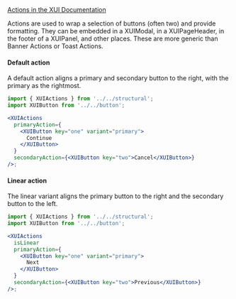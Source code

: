 <div class="xui-margin-vertical">
	<a href="../section-building-blocks-controls-button.html#building-blocks-controls-button-12" isDocLink>Actions in the XUI Documentation</a>
</div>

Actions are used to wrap a selection of buttons (often two) and provide formatting. They can be embedded in a XUIModal, in a XUIPageHeader, in the footer of a XUIPanel, and other places. These are more generic than Banner Actions or Toast Actions.

#### Default action

A default action aligns a primary and secondary button to the right, with the primary as the rightmost.

```jsx harmony
import { XUIActions } from '../../structural';
import XUIButton from '../../button';

<XUIActions
  primaryAction={
    <XUIButton key="one" variant="primary">
      Continue
    </XUIButton>
  }
  secondaryAction={<XUIButton key="two">Cancel</XUIButton>}
/>;
```

#### Linear action

The linear variant aligns the primary button to the right and the secondary button to the left.

```jsx harmony
import { XUIActions } from '../../structural';
import XUIButton from '../../button';

<XUIActions
  isLinear
  primaryAction={
    <XUIButton key="one" variant="primary">
      Next
    </XUIButton>
  }
  secondaryAction={<XUIButton key="two">Previous</XUIButton>}
/>;
```
